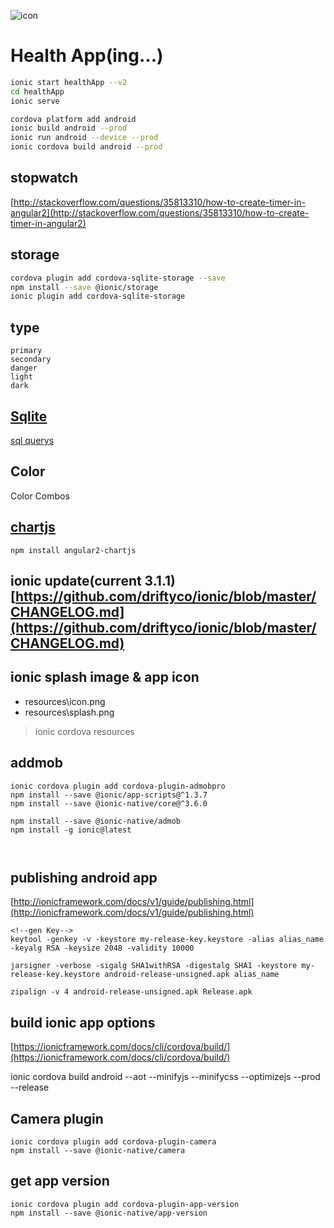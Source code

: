 ![icon](https://github.com/ddulhddul/HealthApp-byIonic2/blob/master/icon.png?raw=true)

# Health App(ing...)
```bash
ionic start healthApp --v2
cd healthApp
ionic serve

cordova platform add android
ionic build android --prod
ionic run android --device --prod
ionic cordova build android --prod
```

## stopwatch
[http://stackoverflow.com/questions/35813310/how-to-create-timer-in-angular2](http://stackoverflow.com/questions/35813310/how-to-create-timer-in-angular2)

## storage
```bash
cordova plugin add cordova-sqlite-storage --save
npm install --save @ionic/storage
ionic plugin add cordova-sqlite-storage
```

## type
    primary
    secondary
    danger
    light
    dark
    
## [Sqlite](http://www.tutorialspoint.com/sqlite)
[sql querys](https://github.com/ddulhddul/HealthApp-byIonic2/blob/master/SQL.md)

## Color
Color Combos

## [chartjs](https://www.npmjs.com/package/angular2-chartjs)
```linux
npm install angular2-chartjs
```

## ionic update(current 3.1.1)[https://github.com/driftyco/ionic/blob/master/CHANGELOG.md](https://github.com/driftyco/ionic/blob/master/CHANGELOG.md)

## ionic splash image & app icon
- resources\icon.png
- resources\splash.png
> ionic cordova resources

## addmob
```linux
ionic cordova plugin add cordova-plugin-admobpro
npm install --save @ionic/app-scripts@^1.3.7
npm install --save @ionic-native/core@^3.6.0

npm install --save @ionic-native/admob
npm install -g ionic@latest



```


## publishing android app
[http://ionicframework.com/docs/v1/guide/publishing.html](http://ionicframework.com/docs/v1/guide/publishing.html)

```linux
<!--gen Key-->
keytool -genkey -v -keystore my-release-key.keystore -alias alias_name -keyalg RSA -keysize 2048 -validity 10000

jarsigner -verbose -sigalg SHA1withRSA -digestalg SHA1 -keystore my-release-key.keystore android-release-unsigned.apk alias_name

zipalign -v 4 android-release-unsigned.apk Release.apk

```

## build ionic app options
[https://ionicframework.com/docs/cli/cordova/build/](https://ionicframework.com/docs/cli/cordova/build/)

ionic cordova build android --aot --minifyjs --minifycss --optimizejs --prod --release

## Camera plugin
```linux
ionic cordova plugin add cordova-plugin-camera
npm install --save @ionic-native/camera
```

## get app version
```linux
ionic cordova plugin add cordova-plugin-app-version
npm install --save @ionic-native/app-version
```